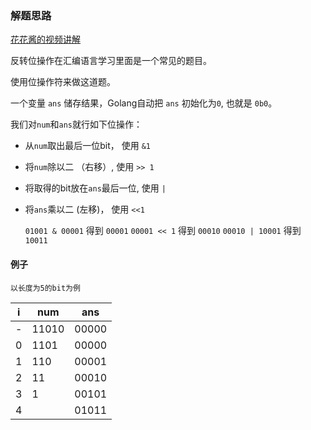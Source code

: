 ### 解题思路


[花花酱的视频讲解](https://www.youtube.com/watch?v=K0EHvvbUdEg&list=PLLuMmzMTgVK7t8spH-USywHZLtt2aM5Ue&index=1)


反转位操作在汇编语言学习里面是一个常见的题目。

使用位操作符来做这道题。


一个变量 `ans` 储存结果，Golang自动把 `ans` 初始化为`0`, 也就是 `0b0`。

我们对`num`和`ans`就行如下位操作：
* 从`num`取出最后一位bit， 使用 `&1`
* 将`num`除以二 （右移）, 使用 `>> 1`
* 将取得的bit放在`ans`最后一位, 使用 `|`
* 将`ans`乘以二 (左移)， 使用 `<<1`

    `01001 & 00001` 得到 `00001`
    `00001 << 1`    得到 `00010`
    `00010 | 10001` 得到 `10011`

#### 例子 

    以长度为5的bit为例

|i|num|ans|
|-|-|-|
|-|11010|00000|
|0|1101|00000|
|1|110|00001|
|2|11|00010|
|3|1|00101|
|4||01011|
